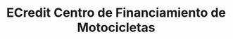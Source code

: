---
title: "ECredit Centro de Financiamiento de Motocicletas"
url: /san-isidro-de-el-general/ecredit-centro-de-financiamiento-de-motocicletas/
shop: prestamista
---